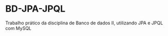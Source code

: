 # BD-JPA-JPQL

Trabalho prático da disciplina de Banco de dados II, utilizando JPA e JPQL com MySQL
